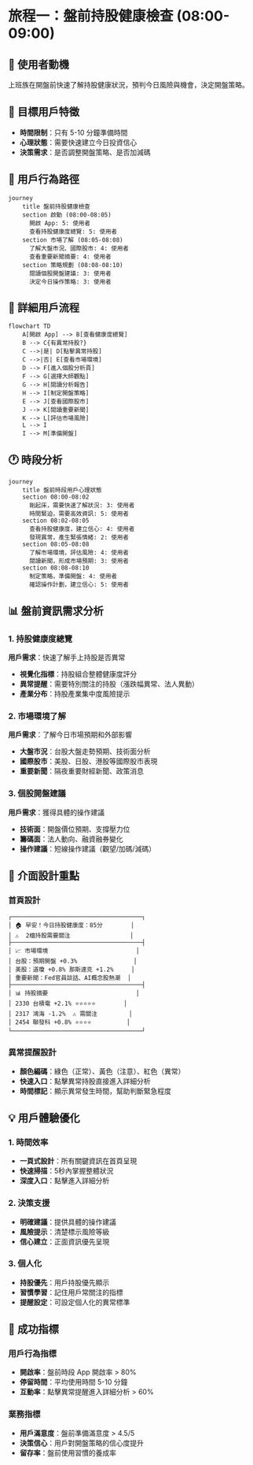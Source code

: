 # 旅程一：盤前持股健康檢查 (08:00-09:00)

## 🎯 使用者動機
上班族在開盤前快速了解持股健康狀況，預判今日風險與機會，決定開盤策略。

## 👥 目標用戶特徵
- **時間限制**：只有 5-10 分鐘準備時間
- **心理狀態**：需要快速建立今日投資信心
- **決策需求**：是否調整開盤策略、是否加減碼

## 👣 用戶行為路徑

```mermaid
journey
    title 盤前持股健康檢查
    section 啟動 (08:00-08:05)
      開啟 App: 5: 使用者
      查看持股健康度總覽: 5: 使用者
    section 市場了解 (08:05-08:08)
      了解大盤市況、國際股市: 4: 使用者
      查看重要新聞摘要: 4: 使用者
    section 策略規劃 (08:08-08:10)
      閱讀個股開盤建議: 3: 使用者
      決定今日操作策略: 3: 使用者
```

## 🔄 詳細用戶流程

```mermaid
flowchart TD
    A[開啟 App] --> B[查看健康度總覽]
    B --> C{有異常持股?}
    C -->|是| D[點擊異常持股]
    C -->|否| E[查看市場環境]
    D --> F[進入個股分析頁]
    F --> G[選擇大師觀點]
    G --> H[閱讀分析報告]
    H --> I[制定開盤策略]
    E --> J[查看國際股市]
    J --> K[閱讀重要新聞]
    K --> L[評估市場風險]
    L --> I
    I --> M[準備開盤]
```

## 🕐 時段分析

```mermaid
journey
    title 盤前時段用戶心理狀態
    section 08:00-08:02
      剛起床，需要快速了解狀況: 3: 使用者
      時間緊迫，需要高效資訊: 5: 使用者
    section 08:02-08:05
      查看持股健康度，建立信心: 4: 使用者
      發現異常，產生緊張情緒: 2: 使用者
    section 08:05-08:08
      了解市場環境，評估風險: 4: 使用者
      閱讀新聞，形成市場預期: 3: 使用者
    section 08:08-08:10
      制定策略，準備開盤: 4: 使用者
      確認操作計劃，建立信心: 5: 使用者
```

## 📊 盤前資訊需求分析

### 1. 持股健康度總覽
**用戶需求**：快速了解手上持股是否異常
- **視覺化指標**：持股組合整體健康度評分
- **異常提醒**：需要特別關注的持股（漲跌幅異常、法人異動）
- **產業分布**：持股產業集中度風險提示

### 2. 市場環境了解
**用戶需求**：了解今日市場預期和外部影響
- **大盤市況**：台股大盤走勢預期、技術面分析
- **國際股市**：美股、日股、港股等國際股市表現
- **重要新聞**：隔夜重要財經新聞、政策消息

### 3. 個股開盤建議
**用戶需求**：獲得具體的操作建議
- **技術面**：開盤價位預期、支撐壓力位
- **籌碼面**：法人動向、融資融券變化
- **操作建議**：短線操作建議（觀望/加碼/減碼）

## 🎨 介面設計重點

### 首頁設計
```
┌─────────────────────────────────────┐
│ 🏠 早安！今日持股健康度：85分        │
│ ⚠️  2檔持股需要關注                 │
├─────────────────────────────────────┤
│ 📈 市場環境                         │
│ 台股：預期開盤 +0.3%                │
│ 美股：道瓊 +0.8% 那斯達克 +1.2%     │
│ 重要新聞：Fed官員談話、AI概念股熱潮  │
├─────────────────────────────────────┤
│ 📊 持股摘要                         │
│ 2330 台積電 +2.1% ⭐⭐⭐⭐⭐        │
│ 2317 鴻海 -1.2%  ⚠️ 需關注         │
│ 2454 聯發科 +0.8% ⭐⭐⭐⭐          │
└─────────────────────────────────────┘
```

### 異常提醒設計
- **顏色編碼**：綠色（正常）、黃色（注意）、紅色（異常）
- **快速入口**：點擊異常持股直接進入詳細分析
- **時間標記**：顯示異常發生時間，幫助判斷緊急程度

## 💡 用戶體驗優化

### 1. 時間效率
- **一頁式設計**：所有關鍵資訊在首頁呈現
- **快速掃描**：5秒內掌握整體狀況
- **深度入口**：點擊進入詳細分析

### 2. 決策支援
- **明確建議**：提供具體的操作建議
- **風險提示**：清楚標示風險等級
- **信心建立**：正面資訊優先呈現

### 3. 個人化
- **持股優先**：用戶持股優先顯示
- **習慣學習**：記住用戶常關注的指標
- **提醒設定**：可設定個人化的異常標準

## 🎯 成功指標

### 用戶行為指標
- **開啟率**：盤前時段 App 開啟率 > 80%
- **停留時間**：平均使用時間 5-10 分鐘
- **互動率**：點擊異常提醒進入詳細分析 > 60%

### 業務指標
- **用戶滿意度**：盤前準備滿意度 > 4.5/5
- **決策信心**：用戶對開盤策略的信心度提升
- **留存率**：盤前使用習慣的養成率 